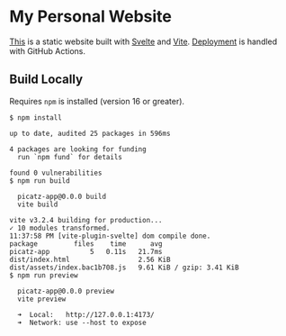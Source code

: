 # My Personal Website

[This](https://picatz.github.io) is a static website built with 
[Svelte](https://svelte.dev) and [Vite](https://vitejs.dev). [Deployment](./github/workflows/deploy.yml)
is handled with GitHub Actions.

## Build Locally

Requires `npm` is installed (version 16 or greater).

```console
$ npm install

up to date, audited 25 packages in 596ms

4 packages are looking for funding
  run `npm fund` for details

found 0 vulnerabilities
$ npm run build

  picatz-app@0.0.0 build
  vite build

vite v3.2.4 building for production...
✓ 10 modules transformed.
11:37:58 PM [vite-plugin-svelte] dom compile done.
package         files    time      avg
picatz-app          5   0.11s   21.7ms
dist/index.html                 2.56 KiB
dist/assets/index.bac1b708.js   9.61 KiB / gzip: 3.41 KiB
$ npm run preview

  picatz-app@0.0.0 preview
  vite preview

  ➜  Local:   http://127.0.0.1:4173/
  ➜  Network: use --host to expose
```

